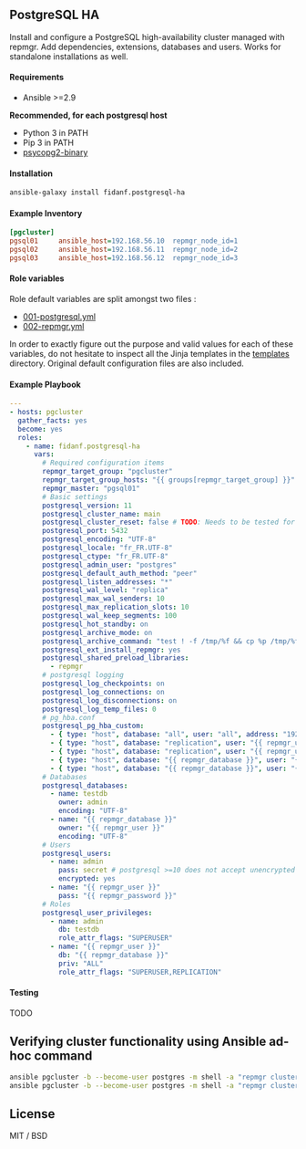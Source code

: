 ## PostgreSQL HA

Install and configure a PostgreSQL high-availability cluster managed with repmgr. Add dependencies, extensions, databases and users. Works for standalone installations as well.

#### Requirements

- Ansible >=2.9

**Recommended, for each postgresql host**
- Python 3 in PATH
- Pip 3 in PATH
- [psycopg2-binary](https://pypi.org/project/psycopg2-binary/)

#### Installation

```bash
ansible-galaxy install fidanf.postgresql-ha
```

#### Example Inventory

```ini
[pgcluster]
pgsql01     ansible_host=192.168.56.10  repmgr_node_id=1
pgsql02     ansible_host=192.168.56.11  repmgr_node_id=2
pgsql03     ansible_host=192.168.56.12  repmgr_node_id=3
```
#### Role variables

Role default variables are split amongst two files :
  - [001-postgresql.yml](./defaults/main/001-postgresql.yml)
  - [002-repmgr.yml](./defaults/main/002-repmgr.yml)

In order to exactly figure out the purpose and valid values for each of these variables, do not hesitate to inspect all the Jinja templates in the [templates](./templates) directory. Original default configuration files are also included.

#### Example Playbook

```yaml
---
- hosts: pgcluster
  gather_facts: yes
  become: yes
  roles:
    - name: fidanf.postgresql-ha
      vars:
        # Required configuration items
        repmgr_target_group: "pgcluster"
        repmgr_target_group_hosts: "{{ groups[repmgr_target_group] }}"
        repmgr_master: "pgsql01"
        # Basic settings
        postgresql_version: 11
        postgresql_cluster_name: main
        postgresql_cluster_reset: false # TODO: Needs to be tested for repmgr
        postgresql_port: 5432
        postgresql_encoding: "UTF-8"
        postgresql_locale: "fr_FR.UTF-8"
        postgresql_ctype: "fr_FR.UTF-8"
        postgresql_admin_user: "postgres"
        postgresql_default_auth_method: "peer"
        postgresql_listen_addresses: "*"
        postgresql_wal_level: "replica"
        postgresql_max_wal_senders: 10
        postgresql_max_replication_slots: 10
        postgresql_wal_keep_segments: 100
        postgresql_hot_standby: on
        postgresql_archive_mode: on
        postgresql_archive_command: "test ! -f /tmp/%f && cp %p /tmp/%f"
        postgresql_ext_install_repmgr: yes
        postgresql_shared_preload_libraries:
          - repmgr
        # postgresql logging 
        postgresql_log_checkpoints: on
        postgresql_log_connections: on
        postgresql_log_disconnections: on
        postgresql_log_temp_files: 0
        # pg_hba.conf
        postgresql_pg_hba_custom:
          - { type: "host", database: "all", user: "all", address: "192.168.56.0/24", method: "md5" }
          - { type: "host", database: "replication", user: "{{ repmgr_user }}", address: "192.168.56.0/24", method: "trust" }  
          - { type: "host", database: "replication", user: "{{ repmgr_user }}", address: "127.0.0.1/32", method: "trust" }  
          - { type: "host", database: "{{ repmgr_database }}", user: "{{ repmgr_user }}", address: "127.0.0.1/32", method: "trust" }  
          - { type: "host", database: "{{ repmgr_database }}", user: "{{ repmgr_user }}", address: "192.168.56.0/32", method: "trust" }  
        # Databases
        postgresql_databases:
          - name: testdb
            owner: admin
            encoding: "UTF-8"
          - name: "{{ repmgr_database }}"
            owner: "{{ repmgr_user }}"
            encoding: "UTF-8"
        # Users
        postgresql_users:
          - name: admin
            pass: secret # postgresql >=10 does not accept unencrypted passwords
            encrypted: yes
          - name: "{{ repmgr_user }}"
            pass: "{{ repmgr_password }}"
        # Roles
        postgresql_user_privileges:
          - name: admin
            db: testdb
            role_attr_flags: "SUPERUSER"
          - name: "{{ repmgr_user }}"
            db: "{{ repmgr_database }}"
            priv: "ALL"
            role_attr_flags: "SUPERUSER,REPLICATION"

```

#### Testing

TODO

## Verifying cluster functionality using Ansible ad-hoc command 

```bash
ansible pgcluster -b --become-user postgres -m shell -a "repmgr cluster show"
ansible pgcluster -b --become-user postgres -m shell -a "repmgr cluster crosscheck"
```

License
-------

MIT / BSD